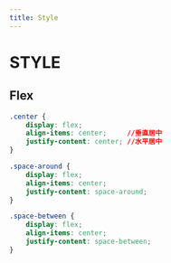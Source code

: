 ```yaml
---
title: Style
---
```


# STYLE

## Flex

```css
.center {
    display: flex;
    align-items: center;     //垂直居中
    justify-content: center; //水平居中
}
```
<notes-css-center type="1"/>

```css
.space-around {
    display: flex;
    align-items: center;
    justify-content: space-around;
}
```
<notes-css-center type="3"/>

```css
.space-between {
    display: flex;
    align-items: center; 
    justify-content: space-between;
}
```
<notes-css-center type="2"/>

